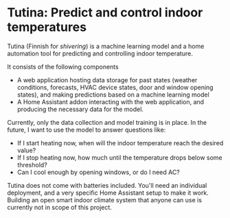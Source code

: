 # Tutina: Predict and control indoor temperatures

Tutina (Finnish for *shivering*) is a machine learning model and a home
automation tool for predicting and controlling indoor temperature.

It consists of the following components
 - A web application hosting data storage for past states (weather conditions,
   forecasts, HVAC device states, door and window opening states), and making
   predictions based on a machine learning model
 - A Home Assistant addon interacting with the web application, and producing
   the necessary data for the model.

Currently, only the data collection and model training is in place. In the
future, I want to use the model to answer questions like:
 - If I start heating now, when will the indoor temperature reach the desired
   value?
 - If I stop heating now, how much until the temperature drops below some
   threshold?
 - Can I cool enough by opening windows, or do I need AC?

Tutina does not come with batteries included. You'll need an individual
deployment, and a very specific Home Assistant setup to make it work. Building
an open smart indoor climate system that anyone can use is currently not in
scope of this project.
